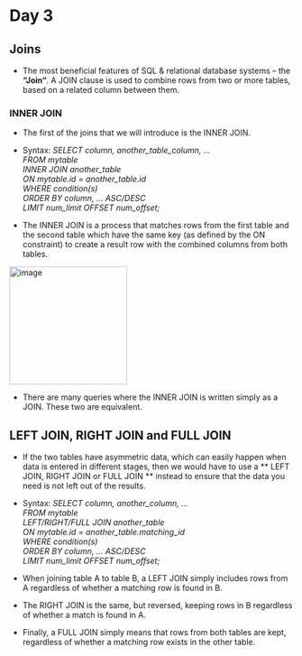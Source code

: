 # Day 3
## Joins 
- The most beneficial features of SQL & relational database systems – the **“Join“**. A JOIN clause is used to combine rows from two or more tables, based on a related column between them.

### INNER JOIN
- The first of the joins that we will introduce is the INNER JOIN.
- Syntax: *SELECT column, another_table_column, … </br>
           FROM mytable </br>
           INNER JOIN another_table </br>
           ON mytable.id = another_table.id </br>
           WHERE condition(s) </br>
           ORDER BY column, … ASC/DESC </br>
           LIMIT num_limit OFFSET num_offset;*  <br/>

- The INNER JOIN is a process that matches rows from the first table and the second table which have the same key (as defined by the ON constraint) to create a result row with the combined columns from both tables.
  
<img width="209" alt="image" src="https://github.com/pankhuridata/15_days_of_sql/assets/109762146/b066ff13-ae65-4d9d-bde3-c91870eccfd5">

- There are many queries where the INNER JOIN is written simply as a JOIN. These two are equivalent.

## LEFT JOIN, RIGHT JOIN and FULL JOIN
- If the two tables have asymmetric data, which can easily happen when data is entered in different stages, then we would have to use a ** LEFT JOIN, RIGHT JOIN or FULL JOIN ** instead to ensure that the data you need is not left out of the results.

- Syntax: *SELECT column, another_column, …</br>
FROM mytable </br>
LEFT/RIGHT/FULL JOIN another_table </br>
    ON mytable.id = another_table.matching_id </br>
WHERE condition(s) </br>
ORDER BY column, … ASC/DESC </br>
LIMIT num_limit OFFSET num_offset;* </br>

- When joining table A to table B, a LEFT JOIN simply includes rows from A regardless of whether a matching row is found in B.
-  The RIGHT JOIN is the same, but reversed, keeping rows in B regardless of whether a match is found in A.
-  Finally, a FULL JOIN simply means that rows from both tables are kept, regardless of whether a matching row exists in the other table.



